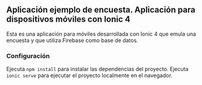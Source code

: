 ## Aplicación ejemplo de encuesta. Aplicación para dispositivos móviles con Ionic 4

Esta es una aplicación para móviles desarrollada con Ionic 4 que emula una encuesta y que utiliza Firebase como base de datos.

### Configuración
Ejecuta `npm install` para instalar las dependencias del proyecto.
Ejecuta `ionic serve` para ejecutar el proyecto localmente en el navegador.
